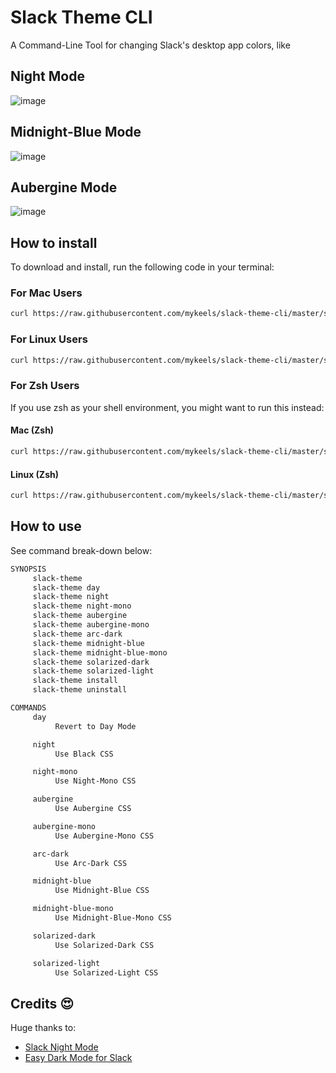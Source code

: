 # Slack Theme CLI

A Command-Line Tool for changing Slack's desktop app colors, like

## Night Mode

![image](https://user-images.githubusercontent.com/11996508/48413960-98fac400-e749-11e8-8151-327c6d60f6d0.png)

## Midnight-Blue Mode

![image](https://user-images.githubusercontent.com/11996508/48414135-19b9c000-e74a-11e8-8aea-7dd7df8dd885.png)

## Aubergine Mode

![image](https://user-images.githubusercontent.com/11996508/48414177-3ce46f80-e74a-11e8-98fb-2f0ce5d0a5f9.png)

## How to install

To download and install, run the following code in your terminal:

### For Mac Users

```sh
curl https://raw.githubusercontent.com/mykeels/slack-theme-cli/master/slack-theme -O && sh slack-theme install && . ~/.bash_profile
```

### For Linux Users

```sh
curl https://raw.githubusercontent.com/mykeels/slack-theme-cli/master/slack-theme -O && sudo bash ./slack-theme install && source ~/.profile
```

### For Zsh Users

If you use zsh as your shell environment, you might want to run this instead:

#### Mac (Zsh)

```sh
curl https://raw.githubusercontent.com/mykeels/slack-theme-cli/master/slack-theme -O && SLACK_THEME_SHELL_PROFILE=~/.zshenv sh slack-theme install && . ~/.zshenv
```

#### Linux (Zsh)

```sh
curl https://raw.githubusercontent.com/mykeels/slack-theme-cli/master/slack-theme -O && sudo SLACK_THEME_SHELL_PROFILE=~/.zshenv bash ./slack-theme install && source ~/.zshenv
```

## How to use

See command break-down below:

```txt
SYNOPSIS
     slack-theme
     slack-theme day
     slack-theme night
     slack-theme night-mono
     slack-theme aubergine
     slack-theme aubergine-mono
     slack-theme arc-dark
     slack-theme midnight-blue
     slack-theme midnight-blue-mono
     slack-theme solarized-dark
     slack-theme solarized-light
     slack-theme install
     slack-theme uninstall

COMMANDS
     day
          Revert to Day Mode

     night
          Use Black CSS

     night-mono
          Use Night-Mono CSS

     aubergine
          Use Aubergine CSS

     aubergine-mono
          Use Aubergine-Mono CSS

     arc-dark
          Use Arc-Dark CSS

     midnight-blue
          Use Midnight-Blue CSS

     midnight-blue-mono
          Use Midnight-Blue-Mono CSS

     solarized-dark
          Use Solarized-Dark CSS

     solarized-light
          Use Solarized-Light CSS
```

## Credits 😍

Huge thanks to:

- [Slack Night Mode](https://github.com/laCour/slack-night-mode)
- [Easy Dark Mode for Slack](https://dev.to/changoman/easy-dark-mode-for-slack-1mmn)